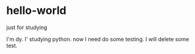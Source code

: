 # hello-world
just for studying

I'm dy. I' studying python.
now I need do some testing. I will delete some test.
